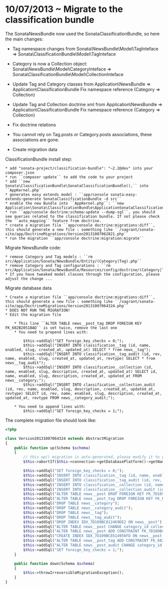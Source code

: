 
10/07/2013 ~ Migrate to the classification bundle
=================================================

The SonataNewsBundle now used the SonataClassificationBundle, so here the main changes:

* Tag namespace changes from Sonata\NewsBundle\Model\TagInteface => Sonata\ClassificationBundle\Model\TagInteface

* Category is now a Collection object:  Sonata\NewsBundle\Model\CategoryInteface => Sonata\ClassificationBundle\Model\CollectionInteface

* Update Tag and Category classes from Application\NewsBundle => Application\ClassificationBundle
  Fix namespace reference (Category => Collection)

* Update Tag and Collection doctrine xml from Application\NewsBundle => Application\ClassificationBundle
  Fix namespace reference (Category => Collection)

* Fix doctrine relations

* You cannot rely on Tag.posts or Category.posts associations, these associations are gone.

* Create migration data

ClassificationBundle install step:

    * add "sonata-project/classification-bundle": "~2.2@dev" into your composer.json
    * run ``composer update`` to add the code to your project
    * add ``new Sonata\ClassificationBundle\SonataClassificationBundle(),`` into ``AppKernel.php``
    * generates easy extends model : ``app/console sonata:easy-extends:generate SonataClassificationBundle -d src``
    * enable the new Bundle into ``AppKernel.php``: ``new Application\Sonata\ClassificationBundle\ApplicationSonataClassificationBundle(),``
    * run ``app/console doctrine:schema:update --dump-sql``, you should see queries related to the classification bundle. If not please check the ``auto_mapping`` feature from doctrine.
    * create a migration file ``app/console doctrine:migrations:diff``, this should generate a new file : something like ``/vagrant/sonata-site/app/DoctrineMigrations/Version20131007062821.php``
    * run the migration ``app/console doctrine:migration:migrate``

Migrate NewsBundle code:

    * remove Category and Tag models : ``rm src/Application/Sonata/NewsBundle/Entity/(Category|Tag).php``
    * remove Category and Tag configurations : ``rm src/Application/Sonata/NewsBundle/Resources/config/doctrine/(Category|Tag)*.xml``
    * If you have tweaked model classes through the configuration, please adjust the change ...

Migrate database data

    * Create a migration file ``app/console doctrine:migrations:diff``, this should generate a new file : something like ``/vagrant/sonata-site/app/DoctrineMigrations/Version20131007064324.php``
    * DOES NOT RUN THE MIGRATION!
    * Edit the migration file

        * This line ``ALTER TABLE news__post_tag DROP FOREIGN KEY FK_682B2051BAD`` is set twice, remove the last one
        * You need to prepend lines with:

            $this->addSql("SET foreign_key_checks = 0;");
            $this->addSql("INSERT INTO classification__tag (id, name, enabled, slug, created_at, updated_at) SELECT * from news__tag");
            $this->addSql("INSERT INTO classification__tag_audit (id, rev, name, enabled, slug, created_at, updated_at, revtype) SELECT * from news__tag_audit");
            $this->addSql("INSERT INTO classification__collection (id, name, enabled, slug, description, created_at, updated_at) SELECT id, name, enabled, slug, description, created_at, updated_at FROM news__category;");
            $this->addSql("INSERT INTO classification__collection_audit (id, rev, name, enabled, slug, description, created_at, updated_at, revtype) SELECT id, rev, name, enabled, slug, description, created_at, updated_at, revtype FROM news__category_audit;");

        * You need to append lines with:
            $this->addSql("SET foreign_key_checks = 1;");

The complete migration file should look like:

```php
<?php

class Version20131007064324 extends AbstractMigration
{
    public function up(Schema $schema)
    {
        // this up() migration is auto-generated, please modify it to your needs
        $this->abortIf($this->connection->getDatabasePlatform()->getName() != "mysql", "Migration can only be executed safely on 'mysql'.");

        $this->addSql("SET foreign_key_checks = 0;");
        $this->addSql("INSERT INTO classification__tag (id, name, enabled, slug, created_at, updated_at) SELECT * from news__tag");
        $this->addSql("INSERT INTO classification__tag_audit (id, rev, name, enabled, slug, created_at, updated_at, revtype) SELECT * from news__tag_audit");
        $this->addSql("INSERT INTO classification__collection (id, name, enabled, slug, description, created_at, updated_at) SELECT id, name, enabled, slug, description, created_at, updated_at FROM news__category;");
        $this->addSql("INSERT INTO classification__collection_audit (id, rev, name, enabled, slug, description, created_at, updated_at, revtype) SELECT id, rev, name, enabled, slug, description, created_at, updated_at, revtype FROM news__category_audit;");
        $this->addSql("ALTER TABLE news__post DROP FOREIGN KEY FK_7D109BC812469DE2");
        $this->addSql("ALTER TABLE news__post_tag DROP FOREIGN KEY FK_682B2051BAD26311");
        $this->addSql("DROP TABLE news__category");
        $this->addSql("DROP TABLE news__category_audit");
        $this->addSql("DROP TABLE news__tag");
        $this->addSql("DROP TABLE news__tag_audit");
        $this->addSql("DROP INDEX IDX_7D109BC812469DE2 ON news__post");
        $this->addSql("ALTER TABLE news__post CHANGE category_id collection_id INT DEFAULT NULL");
        $this->addSql("ALTER TABLE news__post ADD CONSTRAINT FK_7D109BC8514956FD FOREIGN KEY (collection_id) REFERENCES classification__collection (id)");
        $this->addSql("CREATE INDEX IDX_7D109BC8514956FD ON news__post (collection_id)");
        $this->addSql("ALTER TABLE news__post_tag ADD CONSTRAINT FK_682B2051BAD26311 FOREIGN KEY (tag_id) REFERENCES classification__tag (id)");
        $this->addSql("ALTER TABLE news__post_audit CHANGE category_id collection_id INT DEFAULT NULL");
        $this->addSql("SET foreign_key_checks = 1;");
    }

    public function down(Schema $schema)
    {
        $this->throwIrreversibleMigrationException();
    }
}

```

